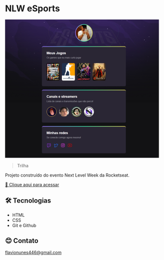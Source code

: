 # NLW eSports 

![preview](./.github/preview.png)

> Trilha 

Projeto construído do evento Next Level Week da Rocketseat.

[🔗 Clique aqui para acessar](https://flavio-nc.github.io/nlw-esports-explorer)

## 🛠️ Tecnologias 

- HTML
- CSS
- Git e Github

## 😊 Contato 

flavionunes446@gmail.com